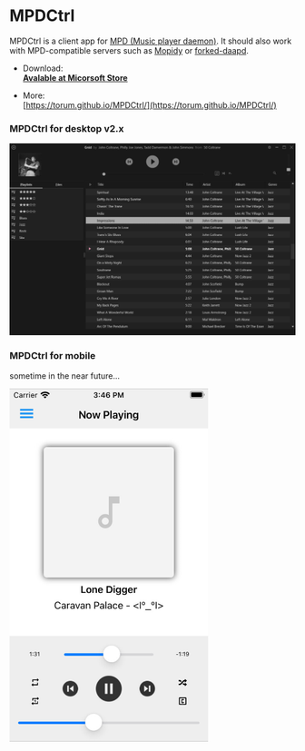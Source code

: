 # MPDCtrl

MPDCtrl is a client app for [MPD (Music player daemon)](http://www.musicpd.org/). It should also work with MPD-compatible servers such as [Mopidy](https://www.mopidy.com/) or [forked-daapd](http://ejurgensen.github.io/forked-daapd/). 
  

- Download:  
__[Avalable at Micorsoft Store](https://www.microsoft.com/store/apps/9NV2BBJ82BRX)__
  
- More:  
[https://torum.github.io/MPDCtrl/](https://torum.github.io/MPDCtrl/)

   

### MPDCtrl for desktop v2.x

![MPDCtrl](https://github.com/torum/MPDCtrl/blob/master/images/screenshots/v2/Main.png?raw=true) 

  
### MPDCtrl for mobile
sometime in the near future...

![MPDCtrl](https://github.com/torum/MPDCtrl/blob/master/images/screenshots/mobile/iOS-v0.0.0.1-screnshot.png?raw=true) 



